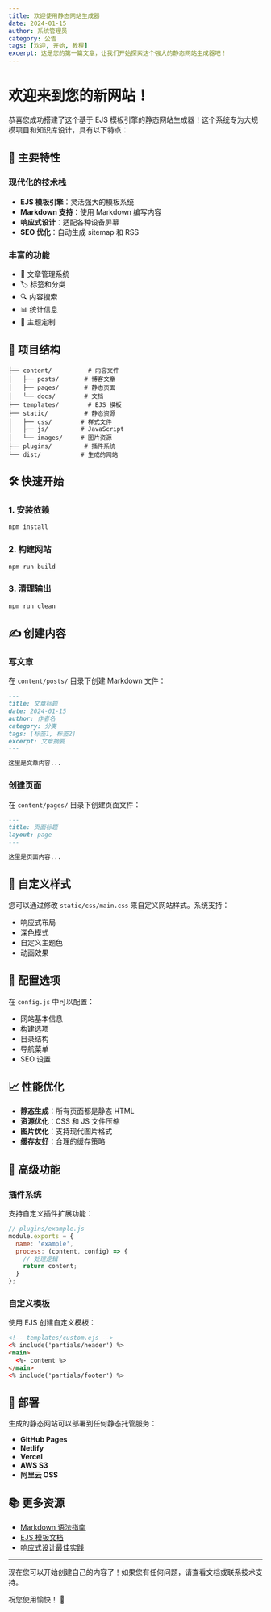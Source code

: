 ```yaml
---
title: 欢迎使用静态网站生成器
date: 2024-01-15
author: 系统管理员
category: 公告
tags: [欢迎, 开始, 教程]
excerpt: 这是您的第一篇文章，让我们开始探索这个强大的静态网站生成器吧！
---
```


# 欢迎来到您的新网站！

恭喜您成功搭建了这个基于 EJS 模板引擎的静态网站生成器！这个系统专为大规模项目和知识库设计，具有以下特点：

## 🚀 主要特性

### 现代化的技术栈
- **EJS 模板引擎**：灵活强大的模板系统
- **Markdown 支持**：使用 Markdown 编写内容
- **响应式设计**：适配各种设备屏幕
- **SEO 优化**：自动生成 sitemap 和 RSS

### 丰富的功能
- 📝 文章管理系统
- 🏷️ 标签和分类
- 🔍 内容搜索
- 📊 统计信息
- 🎨 主题定制

## 📁 项目结构

```
├── content/          # 内容文件
│   ├── posts/       # 博客文章
│   ├── pages/       # 静态页面
│   └── docs/        # 文档
├── templates/        # EJS 模板
├── static/          # 静态资源
│   ├── css/        # 样式文件
│   ├── js/         # JavaScript
│   └── images/     # 图片资源
├── plugins/         # 插件系统
└── dist/           # 生成的网站
```

## 🛠️ 快速开始

### 1. 安装依赖
```bash
npm install
```

### 2. 构建网站
```bash
npm run build
```

### 3. 清理输出
```bash
npm run clean
```

## ✍️ 创建内容

### 写文章
在 `content/posts/` 目录下创建 Markdown 文件：

```markdown
---
title: 文章标题
date: 2024-01-15
author: 作者名
category: 分类
tags: [标签1, 标签2]
excerpt: 文章摘要
---

这里是文章内容...
```

### 创建页面
在 `content/pages/` 目录下创建页面文件：

```markdown
---
title: 页面标题
layout: page
---

这里是页面内容...
```

## 🎨 自定义样式

您可以通过修改 `static/css/main.css` 来自定义网站样式。系统支持：

- 响应式布局
- 深色模式
- 自定义主题色
- 动画效果

## 🔧 配置选项

在 `config.js` 中可以配置：

- 网站基本信息
- 构建选项
- 目录结构
- 导航菜单
- SEO 设置

## 📈 性能优化

- **静态生成**：所有页面都是静态 HTML
- **资源优化**：CSS 和 JS 文件压缩
- **图片优化**：支持现代图片格式
- **缓存友好**：合理的缓存策略

## 🌟 高级功能

### 插件系统
支持自定义插件扩展功能：

```javascript
// plugins/example.js
module.exports = {
  name: 'example',
  process: (content, config) => {
    // 处理逻辑
    return content;
  }
};
```

### 自定义模板
使用 EJS 创建自定义模板：

```html
<!-- templates/custom.ejs -->
<% include('partials/header') %>
<main>
  <%- content %>
</main>
<% include('partials/footer') %>
```

## 🚀 部署

生成的静态网站可以部署到任何静态托管服务：

- **GitHub Pages**
- **Netlify**
- **Vercel**
- **AWS S3**
- **阿里云 OSS**

## 📚 更多资源

- [Markdown 语法指南](https://markdown.com.cn/)
- [EJS 模板文档](https://ejs.co/)
- [响应式设计最佳实践](https://web.dev/responsive-web-design-basics/)

---

现在您可以开始创建自己的内容了！如果您有任何问题，请查看文档或联系技术支持。

祝您使用愉快！ 🎉